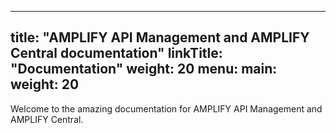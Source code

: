 
---
title: "AMPLIFY API Management and AMPLIFY Central documentation"
linkTitle: "Documentation"
weight: 20
menu:
  main:
    weight: 20
---

Welcome to the amazing documentation for AMPLIFY API Management and AMPLIFY Central.
